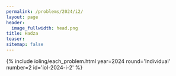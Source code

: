 ```yaml
---
permalink: /problems/2024/i2/
layout: page
header:
  image_fullwidth: head.png
title: Hadza
teaser: 
sitemap: false
---
```


{% include ioling/each_problem.html year=2024 round='Individual' number=2 id='iol-2024-i-2' %}
